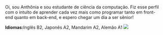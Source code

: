 <title>Welcome to my profile!</title>
<p>Oi, sou Anthônia e sou estudante de ciência da computação. Fiz esse perfil com o intuito de aprender cada vez mais como programar tanto em front-end quanto em back-end, e espero chegar um dia a ser sênior!</p>
<strong>Idiomas:</strong><style="font-family: Times New Roman">Inglês B2, Japonês A2, Mandarim A2, Alemão A1</style>
<img src="https://th.bing.com/th/id/R.fc580ca6b6a5c2540009207837ecc94c?rik=OR2t71oUwS7uAQ&pid=ImgRaw&r=0"/>
